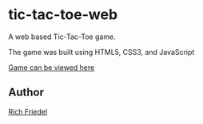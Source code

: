 tic-tac-toe-web
===============

A web based Tic-Tac-Toe game.

The game was built using HTML5, CSS3, and JavaScript

[Game can be viewed here](https://rf43.github.io/tic-tac-toe-web/)

## Author

[Rich Friedel](http://rf3studios.com)
